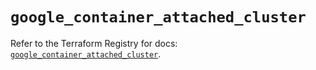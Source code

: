 # `google_container_attached_cluster`

Refer to the Terraform Registry for docs: [`google_container_attached_cluster`](https://registry.terraform.io/providers/hashicorp/google/6.5.0/docs/resources/container_attached_cluster).
